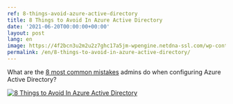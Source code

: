 ```yaml
---
ref: 8-things-avoid-azure-active-directory
title: 8 Things to Avoid In Azure Active Directory
date: '2021-06-20T00:00:00+00:00'
layout: post
lang: en
image: https://4f2bcn3u2m2u2z7ghc17a5jm-wpengine.netdna-ssl.com/wp-content/uploads/2021/06/azure-checklist-mail-780x370.jpg
permalink: /en/8-things-to-avoid-in-azure-active-directory/
---
```


What are the <a href="https://cqureacademy.com/blog/securing-infrastructure/8-things-to-avoid-in-azure-active-directory">8 most common mistakes</a> admins do when configuring Azure Active Directory?

[![8 Things to Avoid In Azure Active Directory](https://4f2bcn3u2m2u2z7ghc17a5jm-wpengine.netdna-ssl.com/wp-content/uploads/2021/06/azure-checklist-mail-780x370.jpg)](https://cqureacademy.com/blog/securing-infrastructure/8-things-to-avoid-in-azure-active-directory)

